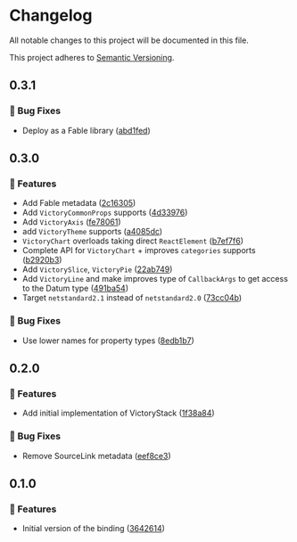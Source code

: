 # Changelog

All notable changes to this project will be documented in this file.

This project adheres to [Semantic Versioning](https://semver.org/spec/v2.0.0.html).

<!-- EasyBuild: START -->
<!-- last_commit_released: abd1fedad02ef72eb46a709a1b4b29512972f451 -->
<!-- EasyBuild: END -->

## 0.3.1

### 🐞 Bug Fixes

- Deploy as a Fable library ([abd1fed](https://github.com/easybuild-org/EasyBuild.FileSystemProvider/commit/abd1fedad02ef72eb46a709a1b4b29512972f451))

## 0.3.0

### 🚀 Features

- Add Fable metadata ([2c16305](https://github.com/easybuild-org/EasyBuild.FileSystemProvider/commit/2c163057d75f1618a43dc6e6b2cfe1075dcc587c))
- Add `VictoryCommonProps` supports ([4d33976](https://github.com/easybuild-org/EasyBuild.FileSystemProvider/commit/4d33976385b346594570d1d41af06854e5c993ec))
- Add `VictoryAxis` ([fe78061](https://github.com/easybuild-org/EasyBuild.FileSystemProvider/commit/fe78061151d9b9e2b45108087f373451128da0f6))
-  add `VictoryTheme` supports ([a4085dc](https://github.com/easybuild-org/EasyBuild.FileSystemProvider/commit/a4085dc4543635de8d0727a225900305a31b7b05))
- `VictoryChart` overloads taking direct `ReactElement` ([b7ef7f6](https://github.com/easybuild-org/EasyBuild.FileSystemProvider/commit/b7ef7f6fde53a03770cfa8361cdb6b323849290f))
- Complete API for `VictoryChart` + improves `categories` supports ([b2920b3](https://github.com/easybuild-org/EasyBuild.FileSystemProvider/commit/b2920b33ab4e07a068460e9a6de75ec88fbf7420))
- Add `VictorySlice`, `VictoryPie` ([22ab749](https://github.com/easybuild-org/EasyBuild.FileSystemProvider/commit/22ab749b7f4cdb8bcfba723d55995abeca8a09a7))
- Add `VictoryLine` and make improves type of `CallbackArgs` to get access to the Datum type ([491ba54](https://github.com/easybuild-org/EasyBuild.FileSystemProvider/commit/491ba54d08efed57465305834013c4530e57c14a))
- Target `netstandard2.1` instead of `netstandard2.0` ([73cc04b](https://github.com/easybuild-org/EasyBuild.FileSystemProvider/commit/73cc04b43b8f4348dc346cf6dd87a4c1944a4e5d))
### 🐞 Bug Fixes

- Use lower names for property types ([8edb1b7](https://github.com/easybuild-org/EasyBuild.FileSystemProvider/commit/8edb1b7779e331c2c21d0089372f0b20aa564da1))

## 0.2.0

### 🚀 Features

- Add initial implementation of VictoryStack ([1f38a84](https://github.com/easybuild-org/EasyBuild.FileSystemProvider/commit/1f38a847052d4fb8eda59f73bb9ad9e5f7809c32))
### 🐞 Bug Fixes

- Remove SourceLink metadata ([eef8ce3](https://github.com/easybuild-org/EasyBuild.FileSystemProvider/commit/eef8ce3a7590ca2eddbdebf32c3bf49408a22f33))

## 0.1.0

### 🚀 Features

- Initial version of the binding ([3642614](https://github.com/easybuild-org/EasyBuild.FileSystemProvider/commit/36426142ff0c1add2784271af640f54ec3adfa07))
